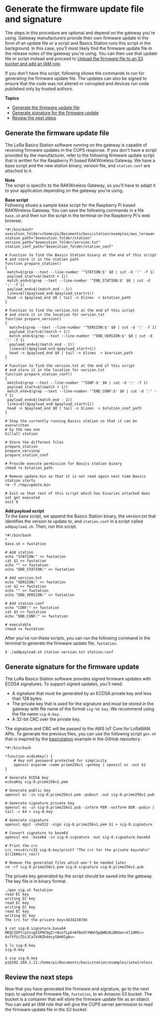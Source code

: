 # Generate the firmware update file and signature<a name="connect-iot-lorawan-script-fwupdate-sigkey"></a>

The steps in this procedure are optional and depend on the gateway you're using\. Gateway manufacturers provide their own firmware update in the form of an update file or a script and Basics Station runs this script in the background\. In this case, you'll most likely find the firmware update file in the release notes of the gateway you're using\. You can then use that update file or script instead and proceed to [Upload the firmware file to an S3 bucket and add an IAM role](connect-iot-lorawan-upload-firmware-s3bucket.md)\.

If you don't have this script, following shows the commands to run for generating the firmware update file\. The updates can also be signed to ensure that the code was not altered or corrupted and devices run code published only by trusted authors\.

**Topics**
+ [Generate the firmware update file](#connect-iot-lorawan-firmware-update-script)
+ [Generate signature for the firmware update](#connect-iot-lorawan-generate-signature-fwupdate)
+ [Review the next steps](#connect-iot-lorawan-fwupdate-sigkey-next-steps)

## Generate the firmware update file<a name="connect-iot-lorawan-firmware-update-script"></a>

The LoRa Basics Station software running on the gateway is capable of receiving firmware updates in the CUPS response\. If you don't have a script provided by the manufacturer, refer to the following firmware update script that is written for the Raspberry Pi based RAKWireless Gateway\. We have a base script and the new station binary, version file, and `station.conf` are attached to it\.

**Note**  
The script is specific to the RAKWireless Gateway, so you'll have to adapt it to your application depending on the gateway you're using\.

**Base script**  
Following shows a sample base script for the Raspberry Pi based RAKWireless Gateway\. You can save the following commands in a file `base.sh` and then run the script in the terminal on the Raspberry Pi's web browser\.

```
*#!/bin/bash*
execution_folder=/home/pi/Documents/basicstation/examples/aws_lorawan
station_path="$execution_folder/station"
version_path="$execution_folder/version.txt"
station_conf_path="$execution_folder/station_conf"

# Function to find the Basics Station binary at the end of this script 
# and store it in the station path
function prepare_station()
{
 match=$(grep --text --line-number '^STATION:$' $0 | cut -d ':' -f 1) 
 payload_start=$((match + 1)) 
 match_end=$(grep --text --line-number '^END_STATION:$' $0 | cut -d ':' -f 1) 
 payload_end=$((match_end - 1)) 
 lines=$(($payload_end-$payload_start+1)) 
 head -n $payload_end $0 | tail -n $lines  > $station_path
}

# Function to find the version.txt at the end of this script 
# and store it in the location for version.txt
function prepare_version()
{
  match=$(grep --text --line-number '^VERSION:$' $0 | cut -d ':' -f 1) 
  payload_start=$((match + 1))        
  match_end=$(grep --text --line-number '^END_VERSION:$' $0 | cut -d ':' -f 1) 
  payload_end=$((match_end - 1)) 
  lines=$(($payload_end-$payload_start+1)) 
  head -n $payload_end $0 | tail -n $lines  > $version_path
}

# Function to find the version.txt at the end of this script 
# and store it in the location for version.txt
function prepare_station_conf()
{
 match=$(grep --text --line-number '^CONF:$' $0 | cut -d ':' -f 1) 
 payload_start=$((match + 1)) 
 match_end=$(grep --text --line-number '^END_CONF:$' $0 | cut -d ':' -f 1) 
 payload_end=$((match_end - 1)) 
 lines=$(($payload_end-$payload_start+1)) 
 head -n $payload_end $0 | tail -n $lines  > $station_conf_path
}

# Stop the currently running Basics station so that it can be overwritten
# by the new one
killall station

# Store the different files
prepare_station
prepare_versionp
prepare_station_conf

# Provide execute permission for Basics station binary
chmod +x $station_path

# Remove update.bin so that it is not read again next time Basics station starts
rm -f /tmp/update.bin

# Exit so that rest of this script which has binaries attached does not get executed
exit 0
```

**Add payload script**  
To the base script, we append the Basics Station binary, the version\.txt that identifies the version to update to, and `station.conf` in a script called `addpayload.sh`\. Then, run this script\.

```
*#!/bin/bash
*
base.sh > fwstation

# Add station
echo "STATION:" >> fwstation
cat $1 >> fwstation
echo "" >> fwstation
echo "END_STATION:" >> fwstation

# Add version.txt
echo "VERSION:" >> fwstation
cat $2 >> fwstation
echo "" >> fwstation
echo "END_VERSION:" >> fwstation

# Add station.conf
echo "CONF:" >> fwstation
cat $3 >> fwstation
echo "END_CONF:" >> fwstation

# executable
chmod +x fwstation
```

After you've run these scripts, you can run the following command in the terminal to generate the firmware update file, `fwstation`\.

```
$ ./addpayload.sh station version.txt station.conf
```

## Generate signature for the firmware update<a name="connect-iot-lorawan-generate-signature-fwupdate"></a>

The LoRa Basics Station software provides signed firmware updates with ECDSA signatures\. To support signed updates, you'll need:
+ A signature that must be generated by an ECDSA private key and less than 128 bytes\. 
+ The private key that is used for the signature and must be stored in the gateway with file name of the format `sig-%d.key`\. We recommend using the file name `sig-0.key`\.
+ A 32\-bit CRC over the private key\.

The signature and CRC will be passed to the AWS IoT Core for LoRaWAN APIs\. To generate the previous files, you can use the following script `gen.sh` that is inspired by the [ basicstation](https://github.com/lorabasics/basicstation/blob/master/examples/cups/prep.sh) example in the GitHub repository\.

```
*#!/bin/bash

*function ecdsaKey() {
    # Key not password protected for simplicity    
    openssl ecparam -name prime256v1 -genkey | openssl ec -out $1
}

# Generate ECDSA key
ecdsaKey sig-0.prime256v1.pem

# Generate public key
openssl ec -in sig-0.prime256v1.pem -pubout -out sig-0.prime256v1.pub

# Generate signature private key
openssl ec -in sig-0.prime256v1.pub -inform PEM -outform DER -pubin | tail -c 64 > sig-0.key

# Generate signature
openssl dgst -sha512 -sign sig-0.prime256v1.pem $1 > sig-0.signature

# Convert signature to base64
openssl enc -base64 -in sig-0.signature -out sig-0.signature.base64

# Print the crc
crc_res=$(crc32 sig-0.key)printf "The crc for the private key=%d\n" $((16#$crc_res))

# Remove the generated files which won't be needed later
rm -rf sig-0.prime256v1.pem sig-0.signature sig-0.prime256v1.pub
```

The private key generated by the script should be saved into the gateway\. The key file is in binary format\.

```
./gen_sig.sh fwstation 
read EC key
writing EC key
read EC key
writing EC key
read EC key
writing EC key
The crc for the private key=3434210794

$ cat sig-0.signature.base64 
MEQCIDPY/p2ssgXIPNCOgZr+NzeTLpX+WfBo5tYWbh5pQWN3AiBROen+XlIdMScv
AsfVfU/ZScJCalkVNZh4esyS8mNIgA==

$ ls sig-0.key
sig-0.key

$ scp sig-0.key pi@192.168.1.11:/home/pi/Documents/basicstation/examples/iotwireless
```

## Review the next steps<a name="connect-iot-lorawan-fwupdate-sigkey-next-steps"></a>

Now that you have generated the firmware and signature, go to the next topic to upload the firmware file, `fwstation`, to an Amazon S3 bucket\. The bucket is a container that will store the firmware update file as an object\. You can add an IAM role that will give the CUPS server permission to read the firmware update file in the S3 bucket\. 